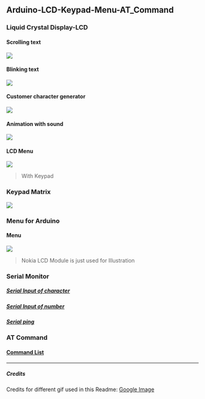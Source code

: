 ## Arduino-LCD-Keypad-Menu-AT_Command

### Liquid Crystal Display-LCD
#### Scrolling text
![](https://i2.wp.com/randomnerdtutorials.com/wp-content/uploads/2018/07/scrolling-text.gif?resize=480%2C270&ssl=1)
#### Blinking text
![](https://thumbs.gfycat.com/PaltryNimbleAndeancondor-size_restricted.gif)
#### Customer character generator
![](https://cdn.sparkfun.com/assets/learn_tutorials/9/0/5/Basic_Character_LCD_Tutorial.gif)
#### Animation with sound
![](https://media0.giphy.com/media/11O1G5sCqxJ9gk/source.gif)
#### LCD Menu
![](https://cdn.instructables.com/ORIG/FSZ/BMLF/IPET1DA5/FSZBMLFIPET1DA5.jpg)
> With Keypad

### Keypad Matrix
![](http://osoyoo.com/wp-content/uploads/2017/09/keypad-password.gif)

### Menu for Arduino
#### Menu
![](http://exploreembedded.com/wiki/images/e/e3/Rotory_menu.gif)
> Nokia LCD Module is just used for Illustration

### Serial Monitor
##### [Serial Input of character](https://github.com/oddRishav/Arduino-LCD-Keypad-Menu-AT_Command/tree/master/Serial%20Monitor%2C%209600/Serial_Input_of_character)
##### [Serial Input of number](https://github.com/oddRishav/Arduino-LCD-Keypad-Menu-AT_Command/tree/master/Serial%20Monitor%2C%209600/Serial_Input_of_number)
##### [Serial ping](https://github.com/oddRishav/Arduino-LCD-Keypad-Menu-AT_Command/tree/master/Serial_data_0rx_1tx)
### AT Command

#### [Command List](https://github.com/oddRishav/Arduino-LCD-Keypad-Menu-AT_Command/blob/master/AT%20Commands.docx)

---

##### Credits
Credits for different gif used in this Readme: [Google Image](https://images.google.com/) 
